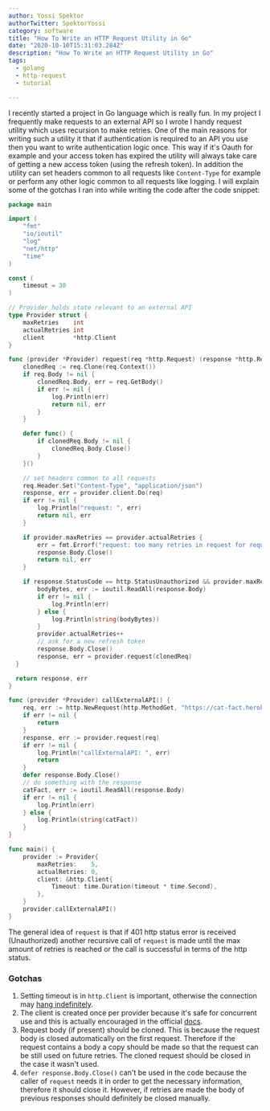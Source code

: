 ```yaml
---
author: Yossi Spektor
authorTwitter: SpektorYossi
category: software
title: "How To Write an HTTP Request Utility in Go"
date: "2020-10-10T15:31:03.284Z"
description: "How To Write an HTTP Request Utility in Go"
tags:
  - golang
  - http-request
  - tutorial

---
```


I recently started a project in Go language which is really fun. In my project I frequently make requests to an external API so I wrote I handy request utility which uses recursion to make retries. One of the main reasons for writing such a utility it that if authentication is required to an API you use then you want to write authentication logic once. This way if it's Oauth for example and your access token has expired the utility will always take care of getting a new access token (using the refresh token). In addition the utility can set headers common to all requests like `Content-Type` for example or perform any other logic common to all requests like logging. I will explain some of the gotchas I ran into while writing the code after the code snippet:

```go
package main

import (
	"fmt"
	"io/ioutil"
	"log"
	"net/http"
	"time"
)

const (
	timeout = 30
)

// Provider holds state relevant to an external API
type Provider struct {
	maxRetries    int
	actualRetries int
	client        *http.Client
}

func (provider *Provider) request(req *http.Request) (response *http.Response, err error) {
	clonedReq := req.Clone(req.Context())
	if req.Body != nil {
		clonedReq.Body, err = req.GetBody()
		if err != nil {
			log.Println(err)
			return nil, err
		}
	}

	defer func() {
		if clonedReq.Body != nil {
			clonedReq.Body.Close()
		}
	}()

	// set headers common to all requests
	req.Header.Set("Content-Type", "application/json")
	response, err = provider.client.Do(req)
	if err != nil {
		log.Println("request: ", err)
		return nil, err
	}

	if provider.maxRetries == provider.actualRetries {
		err = fmt.Errorf("request: too many retries in request for request: %v", req)
		response.Body.Close()
		return nil, err
	}

	if response.StatusCode == http.StatusUnauthorized && provider.maxRetries > provider.actualRetries {
		bodyBytes, err := ioutil.ReadAll(response.Body)
		if err != nil {
			log.Println(err)
		} else {
			log.Println(string(bodyBytes))
		}
		provider.actualRetries++
		// ask for a new refresh token
		response.Body.Close()
		response, err = provider.request(clonedReq)
  }

  return response, err
}

func (provider *Provider) callExternalAPI() {
	req, err := http.NewRequest(http.MethodGet, "https://cat-fact.herokuapp.com/facts/random?animal_type=cat&amount=2", nil)
	if err != nil {
		return
	}
	response, err := provider.request(req)
	if err != nil {
		log.Println("callExternalAPI: ", err)
		return
	}
	defer response.Body.Close()
	// do something with the response
	catFact, err := ioutil.ReadAll(response.Body)
	if err != nil {
		log.Println(err)
	} else {
		log.Println(string(catFact))
	}
}

func main() {
	provider := Provider{
		maxRetries:    5,
		actualRetries: 0,
		client: &http.Client{
			Timeout: time.Duration(timeout * time.Second),
		},
	}
	provider.callExternalAPI()
}
```

The general idea of `request` is that if 401 http status error is received (Unauthorized) another recursive call of `request` is made until the max amount of retries is reached or the call is successful in terms of the http status.

### Gotchas

1. Setting timeout is in `http.Client` is important, otherwise the connection may [hang indefinitely](https://medium.com/@nate510/don-t-use-go-s-default-http-client-4804cb19f779).
2. The client is created once per provider because it's safe for concurrent use and this is actually encouraged in the official [docs](https://golang.org/pkg/net/http/#Client).
3. Request body (if present) should be cloned. This is because the request body is closed automatically on the first request. Therefore if the request contains a body a copy should be made so that the request can be still used on future retries. The cloned request should be closed in the case it wasn't used.
4. `defer response.Body.Close()` can't be used in the code because the caller of `request` needs it in order to get the necessary information, therefore it should close it. However, if retries are made the body of previous responses should definitely be closed manually.
